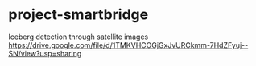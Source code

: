 # project-smartbridge
Iceberg detection through satellite images
https://drive.google.com/file/d/1TMKVHCOGjGxJvURCkmm-7HdZFyuj--SN/view?usp=sharing
